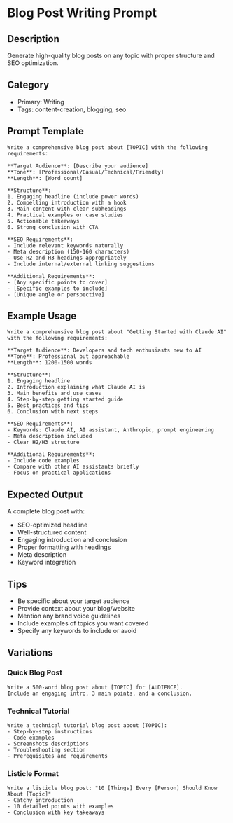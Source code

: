 # Blog Post Writing Prompt

## Description
Generate high-quality blog posts on any topic with proper structure and SEO optimization.

## Category
- Primary: Writing
- Tags: content-creation, blogging, seo

## Prompt Template

```
Write a comprehensive blog post about [TOPIC] with the following requirements:

**Target Audience**: [Describe your audience]
**Tone**: [Professional/Casual/Technical/Friendly]
**Length**: [Word count]

**Structure**:
1. Engaging headline (include power words)
2. Compelling introduction with a hook
3. Main content with clear subheadings
4. Practical examples or case studies
5. Actionable takeaways
6. Strong conclusion with CTA

**SEO Requirements**:
- Include relevant keywords naturally
- Meta description (150-160 characters)
- Use H2 and H3 headings appropriately
- Include internal/external linking suggestions

**Additional Requirements**:
- [Any specific points to cover]
- [Specific examples to include]
- [Unique angle or perspective]
```

## Example Usage

```
Write a comprehensive blog post about "Getting Started with Claude AI" with the following requirements:

**Target Audience**: Developers and tech enthusiasts new to AI
**Tone**: Professional but approachable
**Length**: 1200-1500 words

**Structure**:
1. Engaging headline
2. Introduction explaining what Claude AI is
3. Main benefits and use cases
4. Step-by-step getting started guide
5. Best practices and tips
6. Conclusion with next steps

**SEO Requirements**:
- Keywords: Claude AI, AI assistant, Anthropic, prompt engineering
- Meta description included
- Clear H2/H3 structure

**Additional Requirements**:
- Include code examples
- Compare with other AI assistants briefly
- Focus on practical applications
```

## Expected Output

A complete blog post with:
- SEO-optimized headline
- Well-structured content
- Engaging introduction and conclusion
- Proper formatting with headings
- Meta description
- Keyword integration

## Tips

- Be specific about your target audience
- Provide context about your blog/website
- Mention any brand voice guidelines
- Include examples of topics you want covered
- Specify any keywords to include or avoid

## Variations

### Quick Blog Post
```
Write a 500-word blog post about [TOPIC] for [AUDIENCE].
Include an engaging intro, 3 main points, and a conclusion.
```

### Technical Tutorial
```
Write a technical tutorial blog post about [TOPIC]:
- Step-by-step instructions
- Code examples
- Screenshots descriptions
- Troubleshooting section
- Prerequisites and requirements
```

### Listicle Format
```
Write a listicle blog post: "10 [Things] Every [Person] Should Know About [Topic]"
- Catchy introduction
- 10 detailed points with examples
- Conclusion with key takeaways
```

